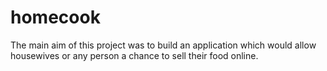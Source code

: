 # homecook

The main aim of this project was to build an application which would allow housewives or any person a chance to sell their food online.

